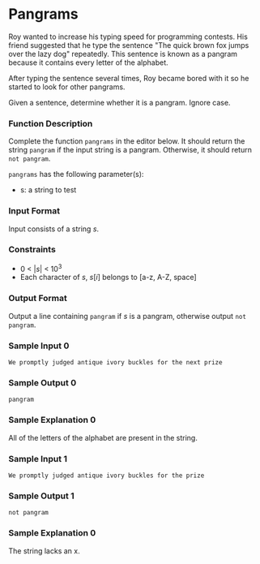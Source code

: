 # Pangrams

Roy wanted to increase his typing speed for programming contests. His friend suggested that he type the sentence "The quick brown fox jumps over the lazy dog" repeatedly. This sentence is known as a pangram because it contains every letter of the alphabet.

After typing the sentence several times, Roy became bored with it so he started to look for other pangrams.

Given a sentence, determine whether it is a pangram. Ignore case.

### Function Description

Complete the function `pangrams` in the editor below. It should return the string `pangram` if the input string is a pangram. Otherwise, it should return `not pangram`.

`pangrams` has the following parameter(s):

* s: a string to test

### Input Format

Input consists of a string _s_.

### Constraints

* 0 < |_s_| < 10<sup>3</sup>
* Each character of _s_, _s_[_i_] belongs to [a-z, A-Z, space] 

### Output Format

Output a line containing `pangram` if _s_ is a pangram, otherwise output `not pangram`. 

### Sample Input 0
```
We promptly judged antique ivory buckles for the next prize
```
### Sample Output 0
```
pangram
```
### Sample Explanation 0

All of the letters of the alphabet are present in the string.

### Sample Input 1
```
We promptly judged antique ivory buckles for the prize
```
### Sample Output 1
```
not pangram
```
### Sample Explanation 0

The string lacks an x.